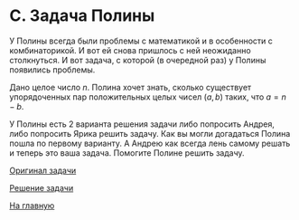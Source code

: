 <h1> C. Задача Полины</h1>

У Полины всегда были проблемы с математикой и в особенности с комбинаторикой. И вот ей снова пришлось с ней неожиданно столкнуться. И вот задача, с которой (в очередной раз) у Полины появились проблемы.

Дано целое число $n$. Полина хочет знать, сколько существует упорядоченных пар положительных целых чисел $(a,b)$ таких, что $a=n-b$. 

У Полины есть 2 варианта решения задачи либо попросить Андрея, либо попросить Ярика решить задачу. Как вы могли догадаться Полина пошла по первому варианту. А Андрею как всегда лень самому решать и теперь это ваша задача. Помогите Полине решить задачу.

[Оригинал задачи](https://codeforces.com/contest/2044/problem/A)

[Решение задачи](Solution_C.md)

[На главную](README.md)